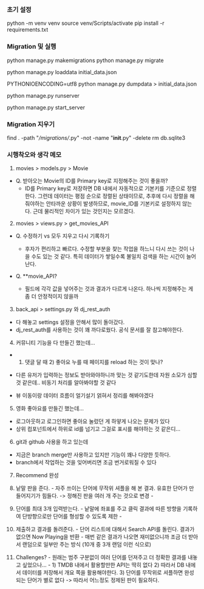 
### 초기 설정
<!-- 가상 환경 설정 -->
python -m venv venv
source venv/Scripts/activate
pip install -r requirements.txt


### Migration 및 실행
python manage.py makemigrations
python manage.py migrate


<!-- 초기 데이터 fixture 불러오기 -->
python manage.py loaddata initial_data.json

<!-- 초기 데이터 fixture 저장할 때는 이렇게 -->
PYTHONIOENCODING=utf8 python manage.py dumpdata > initial_data.json


<!-- Top rated 주기적인(60분) loading 없는 runserver -->
python manage.py runserver

<!-- Top rated 주기적인(60분) loading 있는 runserver -->
python manage.py start_server


### Migration 지우기
find . -path "*/migrations/*.py" -not -name "__init__.py" -delete
rm db.sqlite3



### 시행착오와 생각 메모
1. movies > models.py > Movie
- Q. 받아오는 Movie의 ID를 Primary key로 지정해주는 것이 좋을까?
  - ID를 Primary key로 저장하면 DB 내에서 자동적으로 기본키를 기준으로 정렬한다. 그런데 데이터는 평점 순으로 정렬된 상태이므로, 추후에 다시 정렬을 해줘야하는 안타까운 상황이 발생하므로, movie_ID를 기본키로 설정하지 않는다. 근데 물리적인 차이가 있는 것인지는 모르겠다.


2. movies > views.py > get_movies_API
- Q. 수정하기 vs 모두 지우고 다시 기록하기
  - 후자가 편리하고 빠르다. 수정할 부분을 찾는 작업을 하느니 다시 쓰는 것이 나을 수도 있는 것 같다. 특히 데이터가 쌓일수록 불일치 검색을 하는 시간이 늘어난다.

- Q. **movie_API?
  - 필드에 각각 값을 넣어주는 것과 결과가 다르게 나온다. 하나씩 지정해주는 게 좀 더 안정적이지 않을까


3. back_api > settings.py 와 dj_rest_auth
- 다 해놓고 settings 설정을 안해서 많이 돌아갔다.
- dj_rest_auth를 사용하는 것이 꽤 까다로웠다. 공식 문서를 잘 참고해야한다.


4. 커뮤니티 기능을 다 만들긴 했는데...
- 1) 댓글 달 때  2) 좋아요 누를 때  페이지를 reload 하는 것이 맞나?
- 다른 유저가 입력하는 정보도 받아와야하니까 맞는 것 같기도한데 자원 소모가 심할 것 같은데.. 비동기 처리를 알아봐야할 것 같다

- 뷰 이동이랑 데이터 흐름이 얼기설기 얽혀서 정리를 해봐야겠다


5. 영화 좋아요를 만들긴 했는데...
- 로그아웃하고 로그인하면 좋아요 눌렀던 게 하얗게 나오는 문제가 있다
- 상위 컴포넌트에서 하위로 id를 넘기고 그걸로 표시를 해야하는 것 같은디...


6. git과 github 사용을 하고 있는데
- 지금은 branch merge만 사용하고 있지만 기능이 꽤나 다양한 듯하다.
- branch에서 작업하는 것을 잊어버리면 조금 번거로워질 수 있다


7. Recommend 완성
  1. 낱말 판을 준다.
    - 자주 쓰이는 단어에 무작위 셔플을 해 본 결과. 유효한 단어가 만들어지기가 힘들다. -> 정해진 판을 여러 개 주는 것으로 변경
    - 

  2. 단어를 최대 3개 입력받는다.
    - 낱말에 좌표를 주고 클릭 결과에 따른 방향을 기록하여 단방향으로만 단어를 형성할 수 있도록 제한
    - 

  3. 제출하고 결과를 돌려준다.
    - 단어 리스트에 대해서 Search API를 돌린다. 결과가 없으면 Now Playing을 반환
    - 매번 같은 결과가 나오면 재미없으니까 조금 더 받아서 랜덤으로 일부만 주는 방식 (10개 중 3개 랜덤 이런 식으로)


  4. Challenges?
    - 원래는 범주 구분없이 여러 단어를 던져주고 더 정확한 결과를 내놓고 싶었으나...
    - 1) TMDB 내에서 활용할만한 API는 딱히 없다
      2) 따라서 DB 내에서 데이터를 저장해서 개요 쪽을 활용해야한다.
      3) 단어를 무작위로 셔플하면 완성되는 단어가 별로 없다 -> 따라서 어느정도 정제된 판이 필요하다.

